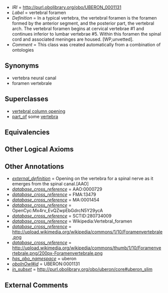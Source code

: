  * *IRI* = http://purl.obolibrary.org/obo/UBERON_0001131
 * *Label* = vertebral foramen
 * *Definition* = In a typical vertebra, the vertebral foramen is the foramen formed by the anterior segment, and the posterior part, the vertebral arch. The vertebral foramen begins at cervical vertebrae #1 and continues inferior to lumbar vertebrae #5. Within this foramen the spinal cord and associated meninges are housed. [WP,unvetted].
 * *Comment* = This class was created automatically from a combination of ontologies

## Synonyms

 * vertebra neural canal
 * foramen vertebrale

## Superclasses

 * [vertebral column opening](../../UBERON/76/UBERON_0010276.md)
 * [part_of](../../BFO/50/BFO_0000050.md) some [vertebra](../../UBERON/12/UBERON_0002412.md)

## Equivalencies


## Other Logical Axioms


## Other Annotations

 * *[external_definition](../../UBPROP/01/UBPROP_0000001.md)* = Opening on the vertebra for a spinal nerve as it emerges from the spinal canal.[AAO]
 * *[database_cross_reference](../../ef/oboInOwl#hasDbXref.md)* = AAO:0000729
 * *[database_cross_reference](../../ef/oboInOwl#hasDbXref.md)* = FMA:13479
 * *[database_cross_reference](../../ef/oboInOwl#hasDbXref.md)* = MA:0001454
 * *[database_cross_reference](../../ef/oboInOwl#hasDbXref.md)* = OpenCyc:Mx4rv_EvQZwpEbGdrcN5Y29ycA
 * *[database_cross_reference](../../ef/oboInOwl#hasDbXref.md)* = SCTID:280734009
 * *[database_cross_reference](../../ef/oboInOwl#hasDbXref.md)* = Wikipedia:Vertebral_foramen
 * *[database_cross_reference](../../ef/oboInOwl#hasDbXref.md)* = http://upload.wikimedia.org/wikipedia/commons/1/10/Foramenvertebrale.png
 * *[database_cross_reference](../../ef/oboInOwl#hasDbXref.md)* = http://upload.wikimedia.org/wikipedia/commons/thumb/1/10/Foramenvertebrale.png/200px-Foramenvertebrale.png
 * *[has_obo_namespace](../../ce/oboInOwl#hasOBONamespace.md)* = uberon
 * *[oboInOwl#id](../../id/oboInOwl#id.md)* = UBERON:0001131
 * *[in_subset](../../et/oboInOwl#inSubset.md)* = http://purl.obolibrary.org/obo/uberon/core#uberon_slim

## External Comments

